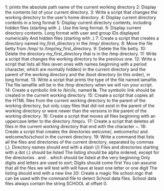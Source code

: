 1: prints the absolute path name of the current working directory
2: Display the contents list of your current directory.
3: Write a script that changes the working directory to the user’s home directory.
4: Display current directory contents in a long format
5: Display current directory contents, including hidden files (starting with .). Use the long format.
6: Display current directory contents.
Long format
with user and group IDs displayed numerically
And hidden files (starting with .)
7: Create a script that creates a directory named my_first_directory in the /tmp/ directory.
8: Move the file betty from /tmp/ to /tmp/my_first_directory.
9: Delete the file betty.
10: Delete the directory my_first_directory that is in the /tmp directory.
11: Write a script that changes the working directory to the previous one.
12: Write a script that lists all files (even ones with names beginning with a period character, which are normally hidden) in the current directory and the parent of the working directory and the /boot directory (in this order), in long format.
13: Write a script that prints the type of the file named iamafile. The file iamafile will be in the /tmp directory when we will run your script.
14: Create a symbolic link to /bin/ls, named __ls__. The symbolic link should be created in the current working directory.
15: Create a script that copies all the HTML files from the current working directory to the parent of the working directory, but only copy files that did not exist in the parent of the working directory or were newer than the versions in the parent of the working directory.
16: Create a script that moves all files beginning with an uppercase letter to the directory /tmp/u.
17: Create a script that deletes all files in the current working directory that end with the character ~.
18: Create a script that creates the directories welcome/, welcome/to/ and welcome/to/school in the current directory.
19: Write a command that lists all the files and directories of the current directory, separated by commas (,).
Directory names should end with a slash (/)
Files and directories starting with a dot (.) should be listed
The listing should be alpha ordered, except for the directories . and .. which should be listed at the very beginning
Only digits and letters are used to sort; Digits should come first
You can assume that all the files we will test with will have at least one letter or one digit
The listing should end with a new line
20: Create a magic file school.mgc that can be used with the command file to detect School data files. School data files always contain the string SCHOOL at offset 0.

